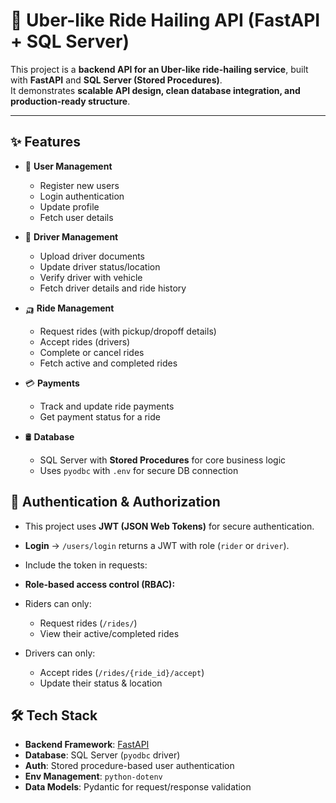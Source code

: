 # 🚖 Uber-like Ride Hailing API (FastAPI + SQL Server)

This project is a **backend API for an Uber-like ride-hailing service**, built with **FastAPI** and **SQL Server (Stored Procedures)**.  
It demonstrates **scalable API design, clean database integration, and production-ready structure**.

---

## ✨ Features
- 👤 **User Management**
  - Register new users
  - Login authentication
  - Update profile
  - Fetch user details

- 🚗 **Driver Management**
  - Upload driver documents
  - Update driver status/location
  - Verify driver with vehicle
  - Fetch driver details and ride history

- 🛺 **Ride Management**
  - Request rides (with pickup/dropoff details)
  - Accept rides (drivers)
  - Complete or cancel rides
  - Fetch active and completed rides

- 💳 **Payments**
  - Track and update ride payments
  - Get payment status for a ride

- 🛢 **Database**
  - SQL Server with **Stored Procedures** for core business logic
  - Uses `pyodbc` with `.env` for secure DB connection

## 🔐 Authentication & Authorization
- This project uses **JWT (JSON Web Tokens)** for secure authentication.
- **Login** → `/users/login` returns a JWT with role (`rider` or `driver`).
- Include the token in requests:

- **Role-based access control (RBAC):**
- Riders can only:
  - Request rides (`/rides/`)
  - View their active/completed rides
- Drivers can only:
  - Accept rides (`/rides/{ride_id}/accept`)
  - Update their status & location

## 🛠 Tech Stack
- **Backend Framework**: [FastAPI](https://fastapi.tiangolo.com/)
- **Database**: SQL Server (`pyodbc` driver)
- **Auth**: Stored procedure-based user authentication
- **Env Management**: `python-dotenv`
- **Data Models**: Pydantic for request/response validation





